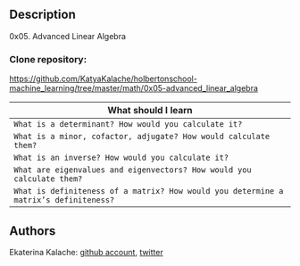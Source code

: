 ## Description
0x05. Advanced Linear Algebra

### __Clone repository:__ 
https://github.com/KatyaKalache/holbertonschool-machine_learning/tree/master/math/0x05-advanced_linear_algebra

|What should I learn  |
| ---------------- |
| `What is a determinant? How would you calculate it?` |
| `What is a minor, cofactor, adjugate? How would calculate them?` |
| `What is an inverse? How would you calculate it?` |
| `What are eigenvalues and eigenvectors? How would you calculate them?` |
| `What is definiteness of a matrix? How would you determine a matrix’s definiteness?` |

## Authors

Ekaterina Kalache: [github account](https://github.com/KatyaKalache), [twitter](https://twitter.com/KatyaKalache)




